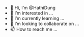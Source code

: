 - 👋 Hi, I’m @HathiDung
- 👀 I’m interested in ...
- 🌱 I’m currently learning ...
- 💞️ I’m looking to collaborate on ...
- 📫 How to reach me ...

<!---
HathiDung/HathiDung is a ✨ special ✨ repository because its `README.md` (this file) appears on your GitHub profile.
You can click the Preview link to take a look at your changes.
--->
